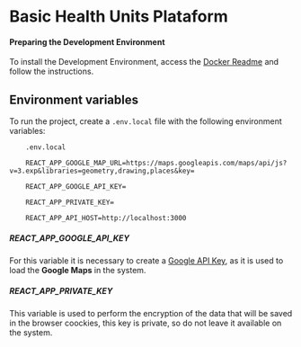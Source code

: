 # Basic Health Units Plataform

#### Preparing the Development Environment

To install the Development Environment, access the [Docker Readme](docker/README.md) and follow the instructions.

## Environment variables

To run the project, create a `.env.local` file with the following environment variables:

```
    .env.local
    
    REACT_APP_GOOGLE_MAP_URL=https://maps.googleapis.com/maps/api/js?v=3.exp&libraries=geometry,drawing,places&key=
    
    REACT_APP_GOOGLE_API_KEY=
    
    REACT_APP_PRIVATE_KEY=
    
    REACT_APP_API_HOST=http://localhost:3000

```

##### REACT_APP_GOOGLE_API_KEY

For this variable it is necessary to create a [Google API Key](https://developers.google.com/maps/documentation/javascript/get-api-key?hl=pt-br),
as it is used to load the **Google Maps** in the system.

##### REACT_APP_PRIVATE_KEY


This variable is used to perform the encryption of the data that will be saved in the browser coockies, this key is private, so do not leave it available on the system.
